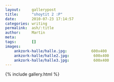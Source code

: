 ```yaml
---
layout:     gallerypost
title:      "shoytit 2 :P"
date:       2010-07-23 17:14:57
categories: writing
permalink:  ash/:title
author:     Martin
meta:
tags:       []
images:
    ankzork-halle/halle.jpg:           600x400
    ankzork-halle/halle2.jpg:           600x400
    ankzork-halle/halle3.jpg:           600x400
---
```


{% include gallery.html %}
